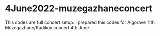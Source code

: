 # 4June2022-muzegazhaneconcert

This codes are full concert setup. I prepared this codes for Algorave 11th Müzegazhane/Kadıköy concert 4th June. 

